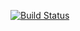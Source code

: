 [![Build Status](https://travis-ci.org/philipwhitt/js-interview.svg?branch=master)](https://travis-ci.org/philipwhitt/js-interview)

